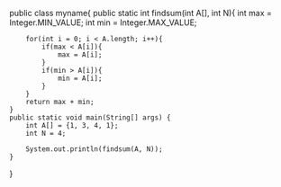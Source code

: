 public class myname{
    public static int findsum(int A[], int N){
        int max = Integer.MIN_VALUE;
        int min = Integer.MAX_VALUE;

        for(int i = 0; i < A.length; i++){
            if(max < A[i]){
                max = A[i];
            }
            if(min > A[i]){
                min = A[i];
            }
        }
        return max + min;
    }
    public static void main(String[] args) {
        int A[] = {1, 3, 4, 1};
        int N = 4;

        System.out.println(findsum(A, N));
    }
}
